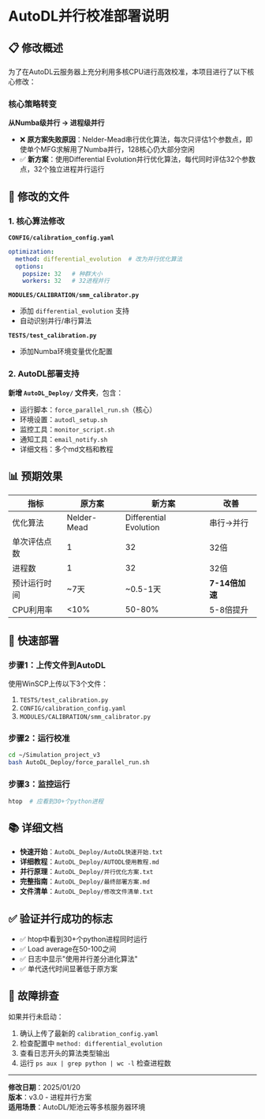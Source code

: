 # AutoDL并行校准部署说明

## 📋 修改概述

为了在AutoDL云服务器上充分利用多核CPU进行高效校准，本项目进行了以下核心修改：

### 核心策略转变

**从Numba级并行 → 进程级并行**

- ❌ **原方案失败原因**：Nelder-Mead串行优化算法，每次只评估1个参数点，即使单个MFG求解用了Numba并行，128核心仍大部分空闲
- ✅ **新方案**：使用Differential Evolution并行优化算法，每代同时评估32个参数点，32个独立进程并行运行

## 🔧 修改的文件

### 1. 核心算法修改

**`CONFIG/calibration_config.yaml`**
```yaml
optimization:
  method: differential_evolution  # 改为并行优化算法
  options:
    popsize: 32   # 种群大小
    workers: 32   # 32进程并行
```

**`MODULES/CALIBRATION/smm_calibrator.py`**
- 添加 `differential_evolution` 支持
- 自动识别并行/串行算法

**`TESTS/test_calibration.py`**
- 添加Numba环境变量优化配置

### 2. AutoDL部署支持

**新增 `AutoDL_Deploy/` 文件夹**，包含：
- 运行脚本：`force_parallel_run.sh`（核心）
- 环境设置：`autodl_setup.sh`
- 监控工具：`monitor_script.sh`
- 通知工具：`email_notify.sh`
- 详细文档：多个md文档和教程

## 📊 预期效果

| 指标 | 原方案 | 新方案 | 改善 |
|------|--------|--------|------|
| 优化算法 | Nelder-Mead | Differential Evolution | 串行→并行 |
| 单次评估点数 | 1 | 32 | 32倍 |
| 进程数 | 1 | 32 | 32倍 |
| 预计运行时间 | ~7天 | ~0.5-1天 | **7-14倍加速** |
| CPU利用率 | <10% | 50-80% | 5-8倍提升 |

## 🚀 快速部署

### 步骤1：上传文件到AutoDL

使用WinSCP上传以下3个文件：
1. `TESTS/test_calibration.py`
2. `CONFIG/calibration_config.yaml`
3. `MODULES/CALIBRATION/smm_calibrator.py`

### 步骤2：运行校准

```bash
cd ~/Simulation_project_v3
bash AutoDL_Deploy/force_parallel_run.sh
```

### 步骤3：监控运行

```bash
htop  # 应看到30+个python进程
```

## 📚 详细文档

- **快速开始**：`AutoDL_Deploy/AutoDL快速开始.txt`
- **详细教程**：`AutoDL_Deploy/AUTODL使用教程.md`
- **并行原理**：`AutoDL_Deploy/并行优化方案.txt`
- **完整指南**：`AutoDL_Deploy/最终部署方案.md`
- **文件清单**：`AutoDL_Deploy/修改文件清单.txt`

## ✅ 验证并行成功的标志

- ✅ htop中看到30+个python进程同时运行
- ✅ Load average在50-100之间
- ✅ 日志中显示"使用并行差分进化算法"
- ✅ 单代迭代时间显著低于原方案

## 🔧 故障排查

如果并行未启动：
1. 确认上传了最新的 `calibration_config.yaml`
2. 检查配置中 `method: differential_evolution`
3. 查看日志开头的算法类型输出
4. 运行 `ps aux | grep python | wc -l` 检查进程数

---

**修改日期**：2025/01/20  
**版本**：v3.0 - 进程并行方案  
**适用场景**：AutoDL/矩池云等多核服务器环境

